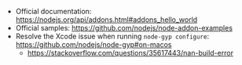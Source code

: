 * Official documentation: https://nodejs.org/api/addons.html#addons_hello_world
* Official samples: https://github.com/nodejs/node-addon-examples
* Resolve the Xcode issue when running `node-gyp configure`: https://github.com/nodejs/node-gyp#on-macos
    * https://stackoverflow.com/questions/35617443/nan-build-error